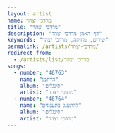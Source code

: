 ```yaml
---
layout: artist
name: מרדכי יצהר
title: "מרדכי יצהר"
description: "דף האמן מרדכי יצהר"
keywords: "שירים, מוזיקה, מרדכי יצהר"
permalink: /artists/מרדכי-יצהר/
redirect_from:
  - /artists/list/מרדכי יצהר
songs:
  - number: "46763"
    name: "הרחמן"
    album: "סינגלים"
    artist: "מרדכי יצהר"
  - number: "46764"
    name: "להתענג בתענוגים"
    album: "סינגלים"
    artist: "מרדכי יצהר"
---
```

